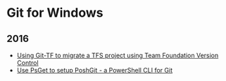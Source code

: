 Git for Windows
===============

 2016
 ----
* [Using Git-TF to migrate a TFS project using Team Foundation Version Control](blog/2016/03/using-git-tf-to-migrate-a-tfs-project.md)
* [Use PsGet to setup PoshGit - a PowerShell CLI for Git](blog/2016/01/use-psget-to-setup-poshgit-a-powershell-cli-for-git.md)
